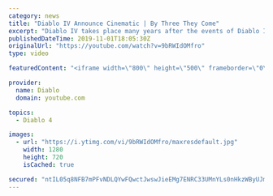 ```yaml
---
category: news
title: "Diablo IV Announce Cinematic | By Three They Come"
excerpt: "Diablo IV takes place many years after the events of Diablo III, after millions have been slaughtered by the actions of the High Heavens and Burning Hells alike."
publishedDateTime: 2019-11-01T18:05:30Z
originalUrl: "https://youtube.com/watch?v=9bRWIdOMfro"
type: video

featuredContent: "<iframe width=\"800\" height=\"500\" frameborder=\"0\" src=\"https://www.youtube.com/embed/9bRWIdOMfro\" allow=\"accelerometer; autoplay; encrypted-media; gyroscope; picture-in-picture\" allowfullscreen></iframe>"

provider:
  name: Diablo
  domain: youtube.com

topics:
  - Diablo 4

images:
  - url: "https://i.ytimg.com/vi/9bRWIdOMfro/maxresdefault.jpg"
    width: 1280
    height: 720
    isCached: true

secured: "ntIL05q8NFB7mPFvNDLQYwFQwctJwswJieEMg7ENRC33UMnYLs0nHkzWByUJmO2wb8FecvNaavFHwqpcCOz2rjMKKJcLBkvVh9ZlGXOgSN1YZ4ByV9p0e11O9brb/cOZQmaWZjHjZDEy10YYL3abmQTOx8vGwtSvM82CnzJ8KSod4ywH4zUamvcTv9aGeGPTX9oUg38jYAXJg/fkT8lVd9G2O9DtoYFG274EHt8xYBDEYlYmnSLo2FLOCzP7i6VwE4cPfSohHHGwazGewkaO+OOrfCuqO3T8wQ7fQn9Qgs+cLd3I6OyRIUnv3LV8wRLFEuHke0hzch+Dmb7aPRtbSBXwuVUnvar5t9HUlZ7MY//f57mwe7ftps/Up7BJxBAQ4vUBGiVuS/KoZ9AcgHcUa8C0Kprx/pvuVegT7YaByT97SnBjgljCcwOMX+9jCCSv;hgG6a57P2V+vwwygly3SAg=="
---
```


